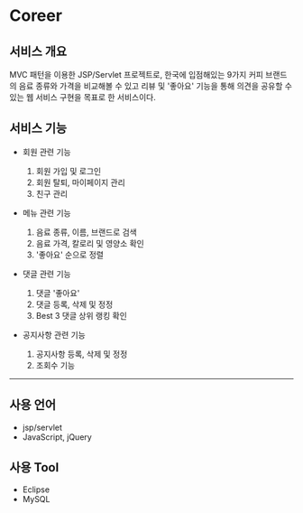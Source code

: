 # Coreer

## 서비스 개요
MVC 패턴을 이용한 JSP/Servlet 프로젝트로, 한국에 입점해있는 9가지 커피 브랜드의 음료 종류와 가격을 비교해볼 수 있고
리뷰 및 '좋아요' 기능을 통해 의견을 공유할 수 있는 웹 서비스 구현을 목표로 한 서비스이다.

## 서비스 기능
* 회원 관련 기능
  1. 회원 가입 및 로그인
  2. 회원 탈퇴, 마이페이지 관리
  3. 친구 관리

* 메뉴 관련 기능
  1. 음료 종류, 이름, 브랜드로 검색
  2. 음료 가격, 칼로리 및 영양소 확인
  3. '좋아요' 순으로 정렬

* 댓글 관련 기능
  1. 댓글 '좋아요'
  2. 댓글 등록, 삭제 및 정정
  3. Best 3 댓글 상위 랭킹 확인

* 공지사항 관련 기능
  1. 공지사항 등록, 삭제 및 정정
  2. 조회수 기능


***
## 사용 언어
* jsp/servlet
* JavaScript, jQuery

## 사용 Tool
* Eclipse
* MySQL
